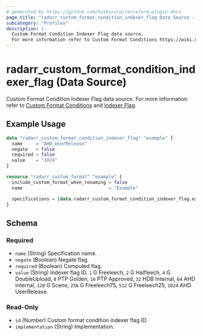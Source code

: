 ```yaml
---
# generated by https://github.com/hashicorp/terraform-plugin-docs
page_title: "radarr_custom_format_condition_indexer_flag Data Source - terraform-provider-radarr"
subcategory: "Profiles"
description: |-
  Custom Format Condition Indexer Flag data source.
  For more information refer to Custom Format Conditions https://wiki.servarr.com/radarr/settings#conditions and Indexer Flag https://wiki.servarr.com/radarr/settings#indexer-flags.
---
```


# radarr_custom_format_condition_indexer_flag (Data Source)

<!-- subcategory:Profiles -->
 Custom Format Condition Indexer Flag data source.
For more information refer to [Custom Format Conditions](https://wiki.servarr.com/radarr/settings#conditions) and [Indexer Flag](https://wiki.servarr.com/radarr/settings#indexer-flags).

## Example Usage

```terraform
data "radarr_custom_format_condition_indexer_flag" "example" {
  name     = "AHD_UserRelease"
  negate   = false
  required = false
  value    = "1024"
}

resource "radarr_custom_format" "example" {
  include_custom_format_when_renaming = false
  name                                = "Example"

  specifications = [data.radarr_custom_format_condition_indexer_flag.example]
}
```

<!-- schema generated by tfplugindocs -->
## Schema

### Required

- `name` (String) Specification name.
- `negate` (Boolean) Negate flag.
- `required` (Boolean) Computed flag.
- `value` (String) Indexer flag ID. `1` G Freeleech, `2` G Halfleech, `4` G DoubleUpload, `8` PTP Golden, `16` PTP Approved, `32` HDB Internal, `64` AHD Internal, `128` G Scene, `256` G Freeleech75, `512` G Freeleech25, `1024` AHD UserRelease.

### Read-Only

- `id` (Number) Custom format condition indexer flag ID.
- `implementation` (String) Implementation.
